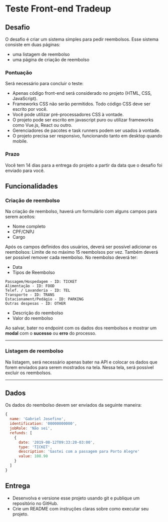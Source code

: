 # Teste Front-end Tradeup

## Desafio
O desafio é criar um sistema simples para pedir reembolsos. Esse sistema consiste em duas páginas:
- uma listagem de reembolso
- uma página de criação de reembolso

### Pontuação
Será necessário para concluir o teste:
- Apenas código front-end será considerado no projeto (HTML, CSS, JavaScript).
- Frameworks CSS não serão permitidos. Todo código CSS deve ser escrito por você.
- Você pode utilizar pré-processadores CSS à vontade. 
- O projeto pode ser escrito em javascript puro ou utilizar frameworks como Vue.js, React ou outro.
- Gerenciadores de pacotes e task runners podem ser usados à vontade.
- O projeto precisa ser responsivo, funcionando tanto em desktop quando mobile.

### Prazo
Você tem 14 dias para a entrega do projeto a partir da data que o desafio foi enviado para você.

## Funcionalidades

### Criação de reembolso
Na criação de reembolso, haverá um formulário com alguns campos para serem aceitos:
- Nome completo
- CPF/CNPJ
- Cargo

Após os campos definidos dos usuários, deverá ser possível adicionar os reembolsos:
Limite de no máximo 15 reembolsos por vez.
Também deverá ser possível remover cada reembolso.
No reembolso deverá ter:
- Data
- Tipos de Reembolso
```
Passagem/Hospedagem - ID: TICKET
Alimentação - ID: FOOD
Telef. / Lavanderia - ID: TEL
Transporte - ID: TRANS
Estacionament/Pedágio - ID: PARKING
Outras despesas - ID: OTHER
```
- Descrição do reembolso
- Valor do reembolso

Ao salvar, bater no endpoint com  os dados dos reembolsos e mostrar um **modal** com o **sucesso** ou **erro** do processo.

---

### Listagem de reembolso
Na listagem, será necessário apenas bater na API e colocar os dados que forem enviados para serem mostrados na tela.
Nessa tela, será possível excluir os reembolsos.

---

## Dados
Os dados do reembolso devem ser enviados da seguinte maneira:
```js
{
  name: 'Gabriel Josefino',
  identification: '00000000000',
  jobRole: 'Não sei',
  refunds: [
    {
      date: '2019-08-12T09:33:20-03:00',
      type: 'TICKET',
      description: 'Gastei com a passagem para Porto Alegre'
      value: 108.90
    }
  ]
}
```

## Entrega
- Desenvolva e versione esse projeto usando git e publique um repositório no GitHub.
- Crie um README com instruções claras sobre como executar seu projeto.
